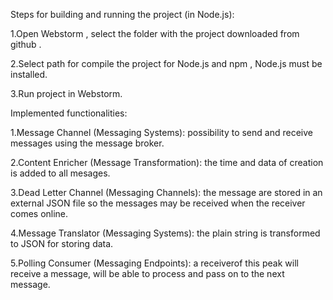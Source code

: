 Steps for building and running the project (in Node.js):

1.Open Webstorm , select the folder with the project downloaded from github .

2.Select path for compile the project for Node.js and npm , Node.js must be installed.

3.Run project in Webstorm.


Implemented functionalities:

1.Message Channel (Messaging Systems): possibility to send and receive messages using the message broker.

2.Content Enricher (Message Transformation): the time and data of creation is added to all mesages.

3.Dead Letter Channel (Messaging Channels): the message are stored in an external JSON file so the messages may be received when the receiver comes online.

4.Message Translator (Messaging Systems): the plain string is transformed to JSON for storing data.

5.Polling Consumer (Messaging Endpoints): a receiverof this peak will receive a message, will be able to process and pass on to the next message.





